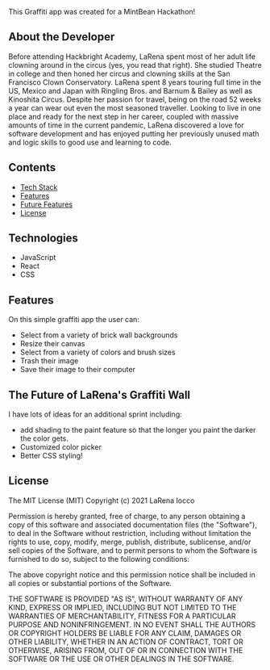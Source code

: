 This Graffiti app was created for a MintBean Hackathon!

## About the Developer
Before attending Hackbright Academy, LaRena spent most of her adult life clowning around in the circus (yes, you read that right).  She studied Theatre in college and then honed her circus and clowning skills at the San Francisco Clown Conservatory.  LaRena spent 8 years touring full time in the US, Mexico and Japan with Ringling Bros. and Barnum & Bailey as well as Kinoshita Circus. Despite her passion for travel, being on the road 52 weeks a year can wear out even the most seasoned traveller.  Looking to live in one place and ready for the next step in her career, coupled with massive amounts of time in the current pandemic, LaRena discovered a love for software development and has enjoyed putting her previously unused math and logic skills to good use and learning to code.


<!-- ## Deployment -->


## Contents
* [Tech Stack](#tech-stack)
* [Features](#features)
* [Future Features](#future)
* [License](#license)

## <a name="tech-stack"></a>Technologies
* JavaScript
* React
* CSS


## <a name="features"></a>Features

On this simple graffiti app the user can:
* Select from a variety of brick wall backgrounds
* Resize their canvas
* Select from a variety of colors and brush sizes
* Trash their image
* Save their image to their computer

## <a name="future"></a>The Future of LaRena's Graffiti Wall
I have lots of ideas for an additional sprint including:
* add shading to the paint feature so that the longer you paint the darker the color gets.
* Customized color picker
* Better CSS styling!  



## <a name="license"></a>License
The MIT License (MIT) Copyright (c) 2021 LaRena Iocco

Permission is hereby granted, free of charge, to any person obtaining a copy of this software and associated documentation files (the "Software"), to deal in the Software without restriction, including without limitation the rights to use, copy, modify, merge, publish, distribute, sublicense, and/or sell copies of the Software, and to permit persons to whom the Software is furnished to do so, subject to the following conditions:

The above copyright notice and this permission notice shall be included in all copies or substantial portions of the Software.

THE SOFTWARE IS PROVIDED "AS IS", WITHOUT WARRANTY OF ANY KIND, EXPRESS OR IMPLIED, INCLUDING BUT NOT LIMITED TO THE WARRANTIES OF MERCHANTABILITY, FITNESS FOR A PARTICULAR PURPOSE AND NONINFRINGEMENT. IN NO EVENT SHALL THE AUTHORS OR COPYRIGHT HOLDERS BE LIABLE FOR ANY CLAIM, DAMAGES OR OTHER LIABILITY, WHETHER IN AN ACTION OF CONTRACT, TORT OR OTHERWISE, ARISING FROM, OUT OF OR IN CONNECTION WITH THE SOFTWARE OR THE USE OR OTHER DEALINGS IN THE SOFTWARE.